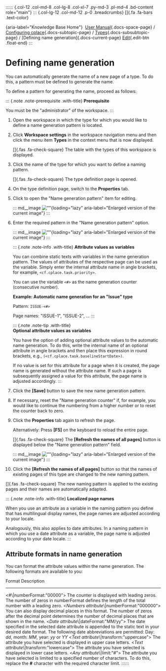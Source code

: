 :::::: {.col-12 .col-md-8 .col-lg-8 .col-xl-7 .py-md-3 .pl-md-4 .bd-content role="main"}
::: {.col-lg-12 .col-md-12 .p-0 .breadcrumbs}
[]{.fa .fa-bars .text-color}

[](https://docs.cplace.io/){aria-label="Knowledge Base Home"}  [User
Manual](/user-manual-en/){.docs-space-page} / [Configuring
cplace](/user-manual-en/cplace-konfigurieren/){.docs-subtopic-page} /
[Types](/user-manual-en/cplace-konfigurieren/typen/){.docs-subsubtopic-page}
/ [Defining name generation]{.docs-current-page} [
Edit](https://github.com/collaborationfactory/cplace-doc-user-enu/blob/release/25.2/cplace-konfigurieren/typen/namensgenerierung-definieren.md){.edit-btn
.float-end}
:::

# Defining name generation

You can automatically generate the name of a new page of a type. To do
this, a pattern must be defined to generate the name.

To define a pattern for generating the name, proceed as follows:

::: {.note .note-prerequisite .with-title}
**Prerequisite**

You must be the "administrator" of the workspace.
:::

1.  Open the workspace in which the type for which you would like to
    define a name generation pattern is located.

2.  Click **Workspace settings** in the workspace navigation menu and
    then click the menu item **Types** in the context menu that is now
    displayed.

    []{.fas .fa-check-square} The table with the types of this workspace
    is displayed.

3.  Click the name of the type for which you want to define a naming
    pattern.

    []{.fas .fa-check-square} The type definition page is opened.

4.  On the type definition page, switch to the **Properties** tab.

5.  Click to open the "Name generation pattern" item for editing.

    ::: md__image
    [](../../../graphics/cplace-konfigurieren/Arbeitsbereichseinstellungen-Muster-zur-Erzeugung-eines-Namens-bearbeiten-de.png)
    ![\"\"](../../../graphics/cplace-konfigurieren/Arbeitsbereichseinstellungen-Muster-zur-Erzeugung-eines-Namens-bearbeiten-de.png){loading="lazy"
    aria-label="Enlarged version of the current image"}
    :::

6.  Enter the required pattern in the "Name generation pattern" option.

    ::: md__image
    [](../../../graphics/cplace-konfigurieren/Arbeitsbereichseinstellungen-Muster-zur-Erzeugung-eines-Namens-Eingabe-de.png)
    ![\"\"](../../../graphics/cplace-konfigurieren/Arbeitsbereichseinstellungen-Muster-zur-Erzeugung-eines-Namens-Eingabe-de.png){loading="lazy"
    aria-label="Enlarged version of the current image"}
    :::

    ::: {.note .note-info .with-title}
    **Attribute values as variables**

    You can combine static texts with variables in the name generation
    pattern. The values of attributes of the respective page can be used
    as the variable. Simply enter the internal attribute name in angle
    brackets, for example, `<cf.cplace.task.priority>`.

    You can use the variable `<#>` as the name generation counter
    (consecutive number).

    **Example: Automatic name generation for an "Issue" type**

    Pattern: `ISSUE-<#>`

    Page names: "ISSUE-1", "ISSUE-2", ...
    :::

    ::: {.note .note-tip .with-title}
    \
    **Optional attribute values as variables**

    You have the option of adding optional attribute values to the
    automatic name generation. To do this, write the internal name of an
    optional attribute in angle brackets and then place this expression
    in round brackets, e.g., `(<cf.cplace.task.baselineStartDate>)`.

    If no value is set for this attribute for a page when it is created,
    the page name is generated without the attribute name. If such a
    page is subsequently assigned a value for this attribute, the page
    name is adjusted accordingly.
    :::

7.  Click the **\[Save\]** button to save the new name generation
    pattern.

8.  If necessary, reset the "Name generation counter" if, for example,
    you would like to continue the numbering from a higher number or to
    reset the counter back to zero.

9.  Click the **Properties** tab again to refresh the page.

    Alternatively: Press **\[F5\]** on the keyboard to reload the entire
    page.

    []{.fas .fa-check-square} The **\[Refresh the names of all pages\]**
    button is displayed below the "Name generation pattern" field.

    ::: md__image
    [](../../../graphics/cplace-konfigurieren/Arbeitsbereichseinstellungen-Namen-aller-Seiten-anpassen-de.png)
    ![\"\"](../../../graphics/cplace-konfigurieren/Arbeitsbereichseinstellungen-Namen-aller-Seiten-anpassen-de.png){loading="lazy"
    aria-label="Enlarged version of the current image"}
    :::

10. Click the **\[Refresh the names of all pages\]** button so that the
    names of existing pages of this type are changed to the new naming
    pattern.

[]{.fas .fa-check-square} The new naming pattern is applied to the
existing pages and their names are automatically adapted.

::: {.note .note-info .with-title}
**Localized page names**

When you use an attribute as a variable in the naming pattern you define
that has multilingual display names, the page names are adjusted
according to your locale.

Analogously, this also applies to date attributes. In a naming pattern
in which you use a date attribute as a variable, the page name is
adjusted according to your date locale.
:::

## Attribute formats in name generation

You can format the attribute values within the name generation. The
following formats are available to you:

  Format                                               Description
  ---------------------------------------------------- ----------------------------------------------------------------------------------------------------------------------------------------------------------------------------------------------------------
  \<#\\\|numberFormat:\"00000\"\>                      The counter is displayed with leading zeros. The number of zeros in numberFormat defines the length of the total number with a leading zero.
  \<*Numbers attribute*\\\|numberFormat:\"000000\"\>   You can also display decimal places in this format. The number of zeros after the decimal point determines the number of decimal places that are shown in the name.
  \<*Date attribute*\\\|dateFormat:\"MM/yy\"\>         The date specified in the selected date attribute is appended to the static text in your desired date format. The following date abbreviations are permitted: Day: *dd*, month: *MM*, year: *yy* or *YY*
  \<*Text attribute*\\\|transform:\"uppercase\"\>      The attribute you have selected is displayed in upper case letters.
  \<*Text attribute*\\\|transform:\"lowercase\"\>      The attribute you have selected is displayed in lower case letters.
  \<*Any attribute*\\\|limit:\"#\"\>                   The attribute you have selected is limited to a specified number of characters. To do this, replace the **\#** character with the required character limit.
::::::
